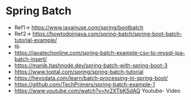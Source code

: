 # Spring Batch

* Ref1-> https://www.javainuse.com/spring/bootbatch
* Ref2-> https://howtodoinjava.com/spring-batch/spring-boot-batch-tutorial-example/
* tb
* https://javatechonline.com/spring-batch-example-csv-to-mysql-jpa-batch-insert/
* https://manib.hashnode.dev/spring-batch-with-spring-boot-3
* https://www.toptal.com/spring/spring-batch-tutorial
* https://hevodata.com/learn/batch-processing-in-spring-boot/
* https://github.com/TechPrimers/spring-batch-example-1
* https://www.youtube.com/watch?v=hr2XTbKSdAQ   Youtube- Video
